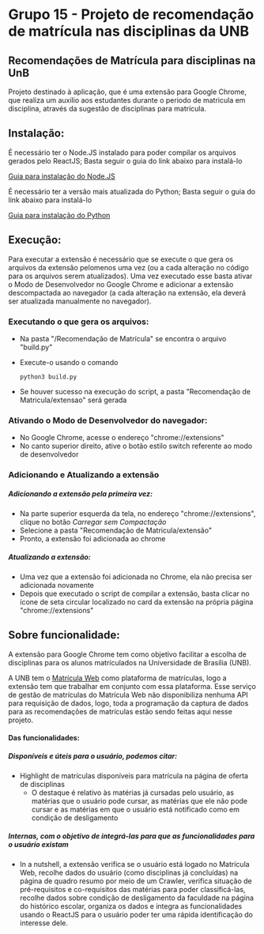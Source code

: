 
# Grupo 15 - Projeto de recomendação de matrícula nas disciplinas da UNB
<h2> Recomendações de Matrícula para disciplinas na UnB </h2>
<p>Projeto destinado à aplicação, que é uma extensão para Google Chrome, que realiza um auxilio aos estudantes durante o periodo de matricula em disciplina, através da sugestão de disciplinas para matrícula.</p>

<h2> Instalação: </h2>
<p>É necessário ter o Node.JS instalado para poder compilar os arquivos gerados pelo ReactJS; Basta seguir o guia do link abaixo para instalá-lo </p>

[Guia para instalação do Node.JS](https://nodejs.dev/how-to-install-nodejs)

<p>É necessário ter a versão mais atualizada do Python; Basta seguir o guia do link abaixo para instalá-lo</p>

[Guia para instalação do Python](https://python.org.br/instalacao-linux/)



<h2> Execução: </h2>
<p>
Para executar a extensão é necessário que se execute o  que gera os arquivos da extensão pelomenos uma vez (ou a cada alteração no código para os arquivos serem atualizados). Uma vez executado esse  basta ativar o Modo de Desenvolvedor no Google Chrome e adicionar a extensão descompactada ao navegador (a cada alteração na extensão, ela deverá ser atualizada manualmente no navegador).
</p>

<h3>Executando o  que gera os arquivos:</h3>

+ Na pasta "/Recomendação de Matrícula" se encontra o arquivo "build.py"
+ Execute-o usando o comando
    
    ```
    python3 build.py
    ```
    
+ Se houver sucesso na execução do script, a pasta "Recomendação de Matricula/extensao" será gerada    
    
<h3>Ativando o Modo de Desenvolvedor do navegador:</h3>

+ No Google Chrome, acesse o endereço "chrome://extensions"
+ No canto superior direito, ative o botão estilo switch referente ao modo de desenvolvedor

<h3>Adicionando e Atualizando a extensão</h3>

<h5>Adicionando a extensão pela primeira vez:</h2>

+ Na parte superior esquerda da tela, no endereço "chrome://extensions", clique no botão *Carregar sem Compactação*
+ Selecione a pasta "Recomendação de Matricula/extensão"
+ Pronto, a extensão foi adicionada ao chrome

<h5>Atualizando a extensão:</h5>

+ Uma vez que a extensão foi adicionada no Chrome, ela não precisa ser adicionada novamente
+ Depois que executado o script de compilar a extensão, basta clicar no ícone de seta circular localizado no card da extensão na própria página "chrome://extensions"

<h2>Sobre funcionalidade:</h2>

<p>A extensão para Google Chrome tem como objetivo facilitar a escolha de disciplinas para os alunos matrículados na Universidade de Brasília (UNB).
    
A UNB tem o [Matrícula Web] como plataforma de matrículas, logo a extensão tem que trabalhar em conjunto com essa plataforma. Esse serviço de gestão de matrículas do Matrícula Web não disponibiliza nenhuma API para requisição de dados, logo, toda a programação da captura de dados para as recomendações de matrículas estão sendo feitas aqui nesse projeto.

[Matrícula Web]:www.matriculaweb.unb.br

<h4>Das funcionalidades:<h4>
<h5>Disponíveis e úteis para o usuário, podemos citar:</h5>

+ Highlight de matrículas disponíveis para matrícula na página de oferta de disciplinas
    + O destaque é relativo às matérias já cursadas pelo usuário, as matérias que o usuário pode cursar, as matérias que ele não pode cursar e as matérias em que o usuário está notificado como em condição de desligamento

<h5>Internas, com o objetivo de integrá-las para que as funcionalidades para o usuário existam</h5>

+ In a nutshell, a extensão verifica se o usuário está logado no Matrícula Web, recolhe dados do usuário (como disciplinas já concluídas) na página de quadro resumo por meio de um Crawler, verifica situação de pré-requisitos e co-requisitos das matérias para poder classificá-las, recolhe dados sobre condição de desligamento da faculdade na página do histórico escolar, organiza os dados e integra as funcionalidades usando o ReactJS para o usuário poder ter uma rápida identificação do interesse dele.
